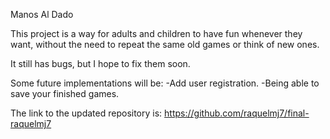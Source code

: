  Manos Al Dado
 

This project is a way for adults and children to have fun whenever they want, without the need to repeat the same old games or think of new ones.

It still has bugs, but I hope to fix them soon.

Some future implementations will be:
-Add user registration.
-Being able to save your finished games.


The link to the updated repository is: https://github.com/raquelmj7/final-raquelmj7
